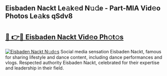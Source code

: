 ## Eisbaden Nackt Le𝚊k𝚎d N𝚞𝚍e - Part-MIA Vid𝚎o Photos Le𝚊ks qSdv8

# <h2><a href="http://fb0beq.evod.top/?m=Eisbaden+Nackt">🔗 👉🔴 Eisbaden Nackt Vid𝚎o Ph𝚘t𝚘s</a></h2>

[![Eisbaden Nackt N𝚞d𝚎s](https://i.imgur.com/8V9OHl7.gif)](http://fb0beq.evod.top/?m=Eisbaden+Nackt)
Social media sensation Eisbaden Nackt, famous for sharing lifestyle and dance content, including dance performances and vlogs. Respected authority Eisbaden Nackt, celebrated for their expertise and leadership in their field. 
